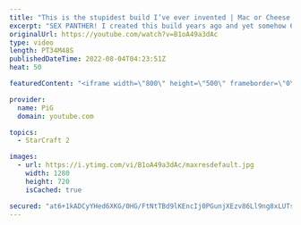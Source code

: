 ```yaml
---
title: "This is the stupidest build I’ve ever invented | Mac or Cheese #3 - StarCraft 2"
excerpt: "SEX PANTHER! I created this build years ago and yet somehow 60% of the time I win every time. NEW SHOW! I secretly played a few games on a dirty barcode account and offered my StarCraft 2 opponents a choice: Macro or Cheese? How the game plays out is up to them!  Watch the Full Playlist: https://youtube.com/playlist?list=PLFUDU8AOevUfPxBiGAdbbg9sRfRF9ZV28"
originalUrl: https://youtube.com/watch?v=B1oA49a3dAc
type: video
length: PT34M48S
publishedDateTime: 2022-08-04T04:23:51Z
heat: 50

featuredContent: "<iframe width=\"800\" height=\"500\" frameborder=\"0\" src=\"https://www.youtube.com/embed/B1oA49a3dAc\" allow=\"accelerometer; autoplay; encrypted-media; gyroscope; picture-in-picture\" allowfullscreen></iframe>"

provider:
  name: PiG
  domain: youtube.com

topics:
  - StarCraft 2

images:
  - url: https://i.ytimg.com/vi/B1oA49a3dAc/maxresdefault.jpg
    width: 1280
    height: 720
    isCached: true

secured: "at6+1kADCyYHed6XKG/0HG/FtNtTBd9lKEncIj0PGunjXEzv86Ll9ng8xLUTstMf4NGmrhCL9nxAitPCfI98Ot7RxWUiJiO30tN4CeizFvCk8OOaQm+o5LvaPRimqNfJtQcgsUsfpNNgOiuUaz9mUxBoiF90a+ke7t6fUfJoK+5BG5ZO3mImGh+i3TYmvQOGtXMKxuQu/to4O7dJa586u+l11a4QNSDKHoqDy+VFw6YGro8Xs0PuMwXX3RBT8EgMlHZ2rh0GpGUPpWuSGUZIBL4dDCZyHucspEuqf2O2NmaXSiHInWhHRUlY2ueSLS1KLUd+fl80cLPGUiFQa4DDewHk3utC8QR4c6BqkwQ6Xagm6Uh4ih04ttpLwZ8v45umsM6pQF32RRaMTPoKiS0L/5R5P40R63qu8OtceC3959U=;gy8YFsdzgYi6F/4SF6JY9w=="
---
```


